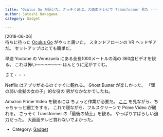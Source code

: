 ```yaml
---
title: "Oculus Go が届いた。さっそく遊ぶ。大画面テレビで Transformer 見た --- 感動。1000メートルの滝のビデオを見る。足がすくんだ"
author: Satoshi Nakagawa
category: Gadget

---
```


[2018-06-06]  
 待ちに待った
[Oculus Go](https://www.oculus.com/go/) がやっと届いた。
スタンドアローンの VR ヘッドギアだ。
セットアップはとても簡単だ。

 早速 Youtube の
Venezuela にある全長1000メートルの滝の
360度ビデオを観る。
これは怖い〜〜〜〜〜〜
ほんとうに足がすくむ。

 さて・・・

 Netflix はアプリがあるのですぐに観れる。
Ghost Buster が楽しかった。
「頭の弱い金髪の女の子」的な役の
男がなかなかでしたね。

 Amazon Prime Video を観るには
ちょっと作業が必要だ。
[ここ](https://getpocket.com/a/read/2200957697) を見ながら、ちゃちゃっと細工をする。
これで寝ながら、フルスクリーンで
Prime Video が観れる。
さっそく Transformer の「最後の騎士」を観る。
やっぱりすばらしい迫力だった。
大画面テレビ買わないでよかった。

- Category: [Gadget](/categories.html#Gadget)

